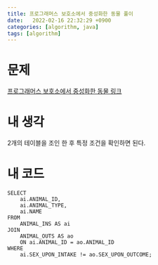```yaml
---
title: 프로그래머스 보호소에서 중성화한 동물 풀이
date:   2022-02-16 22:32:29 +0900
categories: [algorithm, java]
tags: [algorithm]
---
```


# 문제
[프로그래머스 보호소에서 중성화한 동물 링크](https://programmers.co.kr/learn/courses/30/lessons/59045)
# 내 생각
2개의 테이블을 조인 한 후 특정 조건을 확인하면 된다.

# 내 코드
```mysql
SELECT
    ai.ANIMAL_ID,
    ai.ANIMAL_TYPE,
    ai.NAME
FROM
    ANIMAL_INS AS ai
JOIN
    ANIMAL_OUTS AS ao
    ON ai.ANIMAL_ID = ao.ANIMAL_ID
WHERE
    ai.SEX_UPON_INTAKE != ao.SEX_UPON_OUTCOME;

```
